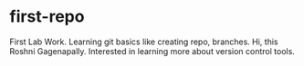# first-repo
First Lab Work. Learning git basics like creating repo, branches.
Hi, this Roshni Gagenapally. Interested in learning more about version control tools.
